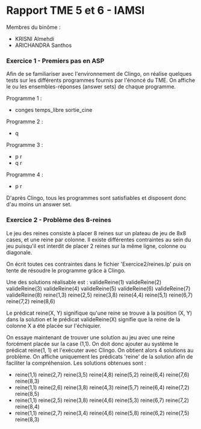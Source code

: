 # Rapport TME 5 et 6 - IAMSI

Membres du binôme :
- KRISNI Almehdi
- ARICHANDRA Santhos

### Exercice 1 - Premiers pas en ASP

Afin de se familiariser avec l'environnement de Clingo, on réalise quelques tests sur les différents programmes fournis par l'énoncé du TME.
On affiche le ou les ensembles-réponses (answer sets) de chaque programme.

Programme 1 :
* conges temps_libre sortie_cine

Programme 2 :
* q

Programme 3 :
* p r
* q r

Programme 4 :
* p r

D'après Clingo, tous les programmes sont satisfiables et disposent donc d'au moins un answer set.

### Exercice 2 - Problème des 8-reines

Le jeu des reines consiste à placer 8 reines sur un plateau de jeu de 8x8 cases, et une reine par colonne.
Il existe différentes contraintes au sein du jeu puisqu'il est interdit de placer 2 reines sur la même ligne, colonne ou diagonale.

On écrit toutes ces contraintes dans le fichier 'Exercice2/reines.lp' puis on tente de résoudre le programme grâce à Clingo.

Une des solutions réalisable est :
valideReine(1) valideReine(2) valideReine(3) valideReine(4) valideReine(5) valideReine(6) valideReine(7) valideReine(8) 
reine(1,3) reine(2,5) reine(3,8) reine(4,4) reine(5,1) reine(6,7) reine(7,2) reine(8,6)

Le prédicat reine(X, Y) signifique qu'une reine se trouve à la position (X, Y) dans la solution et le prédicat valideReine(X) signifie que la reine de la colonne X a été placée sur l'échiquier.

On essaye maintenant de trouver une solution au jeu avec une reine forcément placée sur la case (1,1). On doit donc ajouter au système le prédicat reine(1, 1) et l'exécuter avec Clingo.
On obtient alors 4 solutions au problème. On affiche uniquement les prédicats 'reine' de la solution afin de faciliter la compréhension.
Les solutions obtenues sont :
* reine(1,1) reine(2,7) reine(3,5) reine(4,8) reine(5,2) reine(6,4) reine(7,6) reine(8,3)
* reine(1,1) reine(2,6) reine(3,8) reine(4,3) reine(5,7) reine(6,4) reine(7,2) reine(8,5)
* reine(1,1) reine(2,5) reine(3,8) reine(4,6) reine(5,3) reine(6,7) reine(7,2) reine(8,4)
* reine(1,1) reine(2,7) reine(3,4) reine(4,6) reine(5,8) reine(6,2) reine(7,5) reine(8,3)
